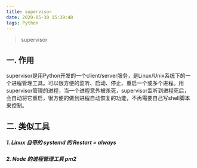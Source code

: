 ```yaml
---
title: supervisor
date: 2020-05-30 15:39:48
tags: Python
---
```


> supervisor

<!-- more -->

## 一. 作用
supervisor是用Python开发的一个client/server服务，是Linux/Unix系统下的一个进程管理工具。可以很方便的监听、启动、停止、重启一个或多个进程。用supervisor管理的进程，当一个进程意外被杀死，supervisor监听到进程死后，会自动将它重启，很方便的做到进程自动恢复的功能，不再需要自己写shell脚本来控制。

## 二. 类似工具

##### 1. Linux 自带的 systemd 的 Restart = always
##### 2. Node 的进程管理工具 pm2
